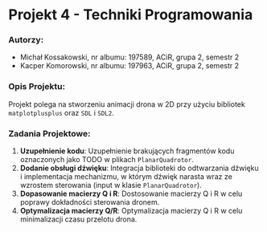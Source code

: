 # Projekt 4 - Techniki Programowania

### Autorzy:
- Michał Kossakowski, nr albumu: 197589, ACiR, grupa 2, semestr 2
- Kacper Komorowski, nr albumu: 197963, ACiR, grupa 2, semestr 2

### Opis Projektu:
Projekt polega na stworzeniu animacji drona w 2D przy użyciu bibliotek `matplotplusplus` oraz `SDL` i `SDL2`. 

### Zadania Projektowe:
1. **Uzupełnienie kodu**: Uzupełnienie brakujących fragmentów kodu oznaczonych jako TODO w plikach `PlanarQuadrotor`.
2. **Dodanie obsługi dźwięku**: Integracja biblioteki do odtwarzania dźwięku i implementacja mechanizmu, w którym dźwięk narasta wraz ze wzrostem sterowania (input w klasie `PlanarQuadrotor`).
3. **Dopasowanie macierzy Q i R**: Dostosowanie macierzy Q i R w celu poprawy dokładności sterowania dronem.
4. **Optymalizacja macierzy Q/R**: Optymalizacja macierzy Q i R w celu minimalizacji czasu przelotu drona.
